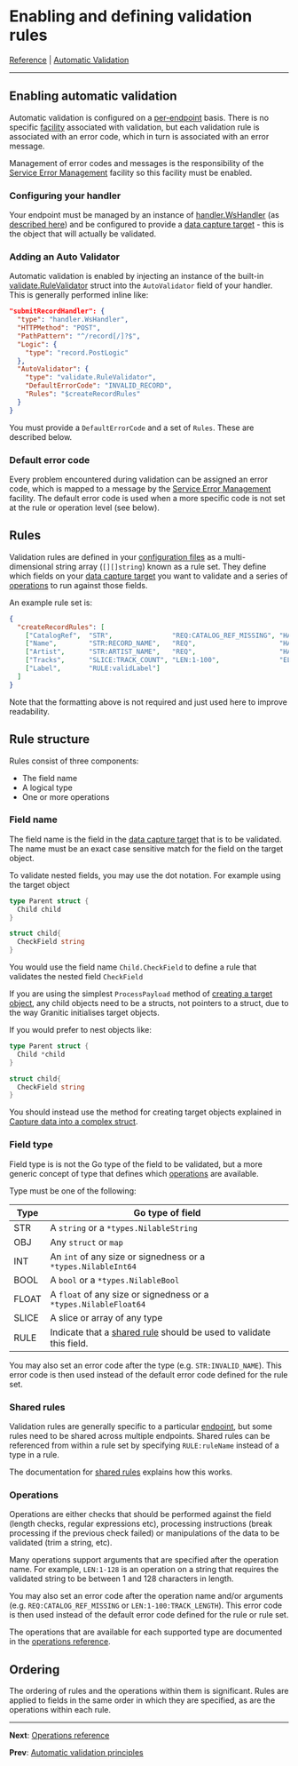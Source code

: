 # Enabling and defining validation rules
[Reference](README.md) | [Automatic Validation](vld-index.md)

---

## Enabling automatic validation
Automatic validation is configured on a [per-endpoint](ws-handlers.md) basis. There is no
specific [facility](fac-index.md) associated with validation, but each validation rule is
associated with an error code, which in turn is associated with an error message.

Management of error codes and messages is the responsibility of the [Service Error Management](fac-service-errors.md)
facility so this facility must be enabled.

### Configuring your handler

Your endpoint must be managed by an instance of [handler.WsHandler](https://godoc.org/github.com/graniticio/granitic/ws/handler#WsHandler)
(as [described here](ws-handlers.md)) and be configured to provide a [data capture target](ws-capture.md) - this is the 
object that will actually be validated.

### Adding an Auto Validator

Automatic validation is enabled by injecting an instance of the built-in 
[validate.RuleValidator](https://godoc.org/github.com/graniticio/granitic/validate#RuleValidator)
struct into the `AutoValidator` field of your handler. This is generally performed inline like:

```json
"submitRecordHandler": {
  "type": "handler.WsHandler",
  "HTTPMethod": "POST",
  "PathPattern": "^/record[/]?$",
  "Logic": {
    "type": "record.PostLogic"
  },
  "AutoValidator": {
    "type": "validate.RuleValidator",
    "DefaultErrorCode": "INVALID_RECORD",
    "Rules": "$createRecordRules"
  }
}
``` 

You must provide a `DefaultErrorCode` and a set of `Rules`. These are described below.

### Default error code

Every problem encountered during validation can be assigned an error code, which is mapped to a 
message by the [Service Error Management](fac-service-errors.md) facility. The default error
code is used when a more specific code is not set at the rule or operation level (see below).

## Rules

Validation rules are defined in your [configuration files](cfg-files.md) as a multi-dimensional
string array (`[][]string`) known as a rule set. They define which
fields on your [data capture target](ws-capture.md) you want to validate and a series of
[operations](vld-operations.md) to run against those fields.

An example rule set is:

```json
{
  "createRecordRules": [
    ["CatalogRef",  "STR",               "REQ:CATALOG_REF_MISSING", "HARDTRIM",        "BREAK",     "REG:^[A-Z]{3}-[\\d]{6}$:CATALOG_REF"],
    ["Name",        "STR:RECORD_NAME",   "REQ",                     "HARDTRIM",        "LEN:1-128"],
    ["Artist",      "STR:ARTIST_NAME",   "REQ",                     "HARDTRIM",        "LEN:1-64"],
    ["Tracks",      "SLICE:TRACK_COUNT", "LEN:1-100",               "ELEM:trackName"],
    ["Label",       "RULE:validLabel"]
  ]
}
```

Note that the formatting above is not required and just used here to improve readability.

## Rule structure

Rules consist of three components: 
 * The field name
 * A logical type
 * One or more operations

### Field name

The field name is the field in the [data capture target](ws-capture.md) that is to be validated.
The name must be an exact case sensitive match for the field on the target object.

To validate nested fields, you may use the dot notation. For example using the target object

```go
type Parent struct {
  Child child
}

struct child{
  CheckField string
}
```

You would use the field name `Child.CheckField` to define a rule that validates the nested field `CheckField`


If you are using the simplest `ProcessPayload` method of [creating a target object](ws-logic.md), any child objects
need to be a structs, not pointers to a struct, due to the way Granitic initialises target objects.

If you would prefer to nest objects like:

```go
type Parent struct {
  Child *child
}

struct child{
  CheckField string
}
```

You should instead use the method for creating target objects explained in [Capture data into a complex struct](ws-logic.md).


### Field type

Field type is is not the Go type of the field to be validated, but a more generic concept of type that defines which 
[operations](vld-operations.md) are available.

Type must be one of the following:

| Type | Go type of field |
| ---- | ---- |
| STR | A `string` or a `*types.NilableString` |
| OBJ | Any `struct` or `map` |
| INT | An `int` of any size or signedness or a `*types.NilableInt64` |
| BOOL | A `bool` or a `*types.NilableBool` |
| FLOAT | A `float` of any size or signedness or a `*types.NilableFloat64` |
| SLICE | A slice or array of any type |
| RULE | Indicate that a [shared rule](vld-custom.md) should be used to validate this field.

You may also set an error code after the type (e.g. `STR:INVALID_NAME`). This error code is
then used instead of the default error code defined for the rule set.

### Shared rules

Validation rules are generally specific to a particular [endpoint](ws-handlers.md), but some rules need to be shared
across multiple endpoints. Shared rules can be referenced from within a rule set by specifying `RULE:ruleName` instead
of a type in a rule. 

The documentation for [shared rules](vld-custom.md) explains how this works.

### Operations

Operations are either checks that should be performed against the field (length checks, regular expressions etc), 
processing instructions (break processing if the previous check failed) or manipulations of the data to be validated 
(trim a string, etc). 

Many operations support arguments that are specified after the operation name. For example, `LEN:1-128` is an operation
on a string that requires the validated string to be between 1 and 128 characters in length. 

You may also set an error code after the operation name and/or arguments (e.g. `REQ:CATALOG_REF_MISSING` or 
`LEN:1-100:TRACK_LENGTH`). This error code is then used instead of the default error code defined for the rule or rule set.

The operations that are available for each supported type are documented in the [operations reference](vld-operations.md).

## Ordering

The ordering of rules and the operations within them is significant. Rules are applied to fields
in the same order in which they are specified, as are the operations within each rule.

---
**Next**: [Operations reference](vld-operations.md)

**Prev**: [Automatic validation principles](vld-principles.md)
